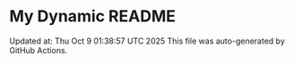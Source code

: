 # My Dynamic README
Updated at: Thu Oct  9 01:38:57 UTC 2025
This file was auto-generated by GitHub Actions.
